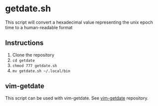 # getdate.sh

This script will convert a hexadecimal value representing 
the unix epoch time to a human-readable format

## Instructions
1. Clone the repository
2. ```cd getdate```
3. ```chmod 777 getdate.sh```
4. ```mv getdate.sh ~/.local/bin```

## vim-getdate
This script can be used with vim-getdate.  See [vim-getdate](https://github.com/scott-b-gilbert/vim-getdate) repository.

